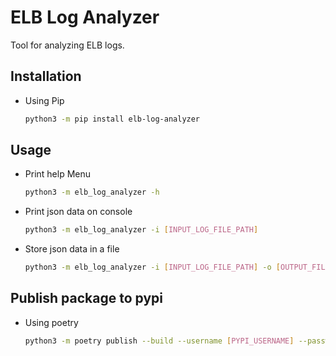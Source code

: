 # ELB Log Analyzer

Tool for analyzing ELB logs.

## Installation

- Using Pip

    ```bash
    python3 -m pip install elb-log-analyzer
    ```

## Usage

- Print help Menu

    ```bash
    python3 -m elb_log_analyzer -h
    ```

- Print json data on console

    ```bash
    python3 -m elb_log_analyzer -i [INPUT_LOG_FILE_PATH]
    ```

- Store json data in a file

    ```bash
    python3 -m elb_log_analyzer -i [INPUT_LOG_FILE_PATH] -o [OUTPUT_FILE_PATH]
    ```

## Publish package to pypi

- Using poetry

    ```bash
    python3 -m poetry publish --build --username [PYPI_USERNAME] --password [PYPI_PASSWORD]
    ```
